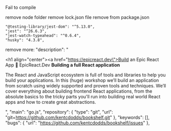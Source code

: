 Fail to compile

remove node folder
remove lock.json file
remove from package.json

    "@testing-library/jest-dom": "^5.13.0",
    "jest": "^26.6.3",
    "jest-watch-typeahead": "^0.6.4",
    "husky": "4.3.8",

remove more:
    "description": "<div>   <h1 align=\"center\"><a href=\"https://epicreact.dev\">Build an Epic React App 🚀 EpicReact.Dev</a></h1>   <strong>     Building a full React application   </strong>   <p>     The React and JavaScript ecosystem is full of tools and libraries to help     you build your applications. In this (huge) workshop we’ll build an     application from scratch using widely supported and proven tools and     techniques. We’ll cover everything about building frontend React     applications, from the absolute basics to the tricky parts you'll run into     building real world React apps and how to create great abstractions.   </p>",
  "main": "go.js",
  "repository": {
    "type": "git",
    "url": "git+https://github.com/kentcdodds/bookshelf.git"
  },
  "keywords": [],
  "bugs": {
    "url": "https://github.com/kentcdodds/bookshelf/issues"
  },